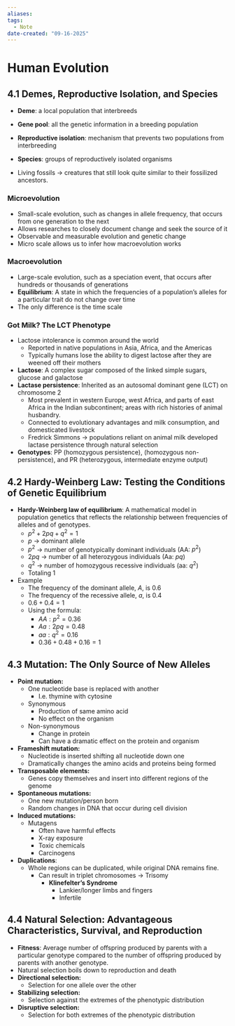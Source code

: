 ```yaml
---
aliases:
tags:
  - Note
date-created: "09-16-2025"
---
```

# Human Evolution

## 4.1 Demes, Reproductive Isolation, and Species
- **Deme**: a local population that interbreeds
- **Gene pool**: all the genetic information in a breeding population
- **Reproductive isolation**: mechanism that prevents two populations from interbreeding
- **Species**: groups of reproductively isolated organisms

- Living fossils → creatures that still look quite similar to their fossilized ancestors.

### Microevolution
- Small-scale evolution, such as changes in allele frequency, that occurs from one generation to the next
- Allows researches to closely document change and seek the source of it
- Observable and measurable evolution and genetic change
- Micro scale allows us to infer how macroevolution works
### Macroevolution
- Large-scale evolution, such as a speciation event, that occurs after hundreds or thousands of generations
- **Equilibrium**: A state in which the frequencies of a population’s alleles for a particular trait do not change over time
- The only difference is the time scale
### Got Milk? The LCT Phenotype
- Lactose intolerance is common around the world
	- Reported in native populations in Asia, Africa, and the Americas
	- Typically humans lose the ability to digest lactose after they are weened off their mothers
- **Lactose**: A complex sugar composed of the linked simple sugars, glucose and galactose
- **Lactase persistence**: Inherited as an autosomal dominant gene (LCT) on chromosome 2
	- Most prevalent in western Europe, west Africa, and parts of east Africa in the Indian subcontinent; areas with rich histories of animal husbandry.
	- Connected to evolutionary advantages and milk consumption, and domesticated livestock
	- Fredrick Simmons → populations reliant on animal milk developed lactase persistence through natural selection
- **Genotypes**: PP (homozygous persistence), (homozygous non-persistence), and PR (heterozygous, intermediate enzyme output)
## 4.2 Hardy-Weinberg Law: Testing the Conditions of Genetic Equilibrium
- **Hardy-Weinberg law of equilibrium**: A mathematical model in population genetics that reflects the relationship between frequencies of alleles and of genotypes. 
	- $p^2 + 2pq + q^2 = 1$ 
	- $p$ → dominant allele
	- $p^2$ → number of genotypically dominant individuals (AA: $p^2$)
	- $2pq$ → number of all heterozygous individuals (Aa: $pq$)
	- $q^2$ → number of homozygous recessive individuals (aa: $q^2$)
	- Totaling $1$
- Example
	- The frequency of the dominant allele, $A$, is $0.6$  
	- The frequency of the recessive allele, $a$, is $0.4$ 
	- $0.6 + 0.4 = 1$
	- Using the formula:
		- $AA: p^2 = 0.36$
		- $Aa: 2pq = 0.48$
		- $aa:q^2=0.16$
		- $0.36+0.48+0.16=1$
## 4.3 Mutation: The Only Source of New Alleles
- **Point mutation:**
	- One nucleotide base is replaced with another
		- I.e. thymine with cytosine
	- Synonymous
		- Production of same amino acid
		- No effect on the organism
	- Non-synonymous
		- Change in protein
		- Can have a dramatic effect on the protein and organism
- **Frameshift mutation:**
	- Nucleotide is inserted shifting all nucleotide down one
	- Dramatically changes the amino acids and proteins being formed
- **Transposable elements:**
	- Genes copy themselves and insert into different regions of the genome
- **Spontaneous mutations:**
	- One new mutation/person born
	- Random changes in DNA that occur during cell division
- **Induced mutations:**
	- Mutagens
		- Often have harmful effects
		- X-ray exposure
		- Toxic chemicals
		- Carcinogens
- **Duplications**:
	- Whole regions can be duplicated, while original DNA remains fine.
		- Can result in triplet chromosomes → Trisomy
			- **Klinefelter’s Syndrome**
				- Lankier/longer limbs and fingers
				- Infertile
## 4.4 Natural Selection: Advantageous Characteristics, Survival, and Reproduction
- **Fitness**: Average number of offspring produced by parents with a particular genotype compared to the number of offspring produced by parents with another genotype.
- Natural selection boils down to reproduction and death
- **Directional selection:**
	- Selection for one allele over the other
- **Stabilizing selection:**
	- Selection against the extremes of the phenotypic distribution
- **Disruptive selection:**
	- Selection for both extremes of the phenotypic distribution
